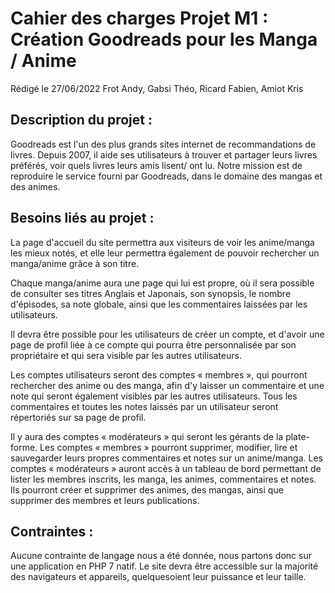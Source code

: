 # Cahier des charges Projet M1 : Création Goodreads pour les Manga / Anime
Rédigé le 27/06/2022
Frot Andy, Gabsi Théo, Ricard Fabien, Amiot Kris 

## Description du projet :

Goodreads est l'un des plus grands sites internet de recommandations de livres. Depuis 2007, il aide ses utilisateurs à trouver et partager leurs 
livres préférés, voir quels livres leurs amis lisent/ ont lu. Notre mission est de reproduire le service fourni par Goodreads, dans le domaine des mangas et des animes.


## Besoins liés au projet : 

La page d'accueil du site permettra aux visiteurs de voir les anime/manga les mieux notés, et elle leur permettra également de pouvoir 
rechercher un manga/anime grâce à son titre.

Chaque manga/anime aura une page qui lui est propre, où il sera possible de consulter ses titres Anglais et Japonais, son synopsis, le 
nombre d'épisodes, sa note globale, ainsi que les commentaires laissées par les utilisateurs.

Il devra être possible pour les utilisateurs de créer un compte, et d'avoir une page de profil liée à ce compte qui pourra être personnalisée 
par son propriétaire et qui sera visible par les autres utilisateurs. 

Les comptes utilisateurs seront des comptes « membres », qui pourront rechercher des anime ou des manga, afin d'y laisser un commentaire et une 
note qui seront également visibles par les autres utilisateurs. Tous les commentaires et toutes les notes laissés par un utilisateur seront répertoriés sur sa page de profil.

Il y aura des comptes « modérateurs » qui seront les gérants de la plate-forme. Les comptes « membres » pourront supprimer, modifier, lire et sauvegarder 
leurs propres commentaires et notes sur un anime/manga.
Les comptes « modérateurs » auront accès à un tableau de bord permettant de lister les membres inscrits, les manga, les animes, commentaires et notes. 
Ils pourront créer et supprimer des animes, des mangas, ainsi que supprimer des membres et leurs publications.



## Contraintes :
Aucune contrainte de langage nous a été donnée, nous partons donc sur une application en PHP 7 natif. Le site devra être accessible sur la 
majorité des navigateurs et appareils, quelquesoient leur puissance et leur taille.


